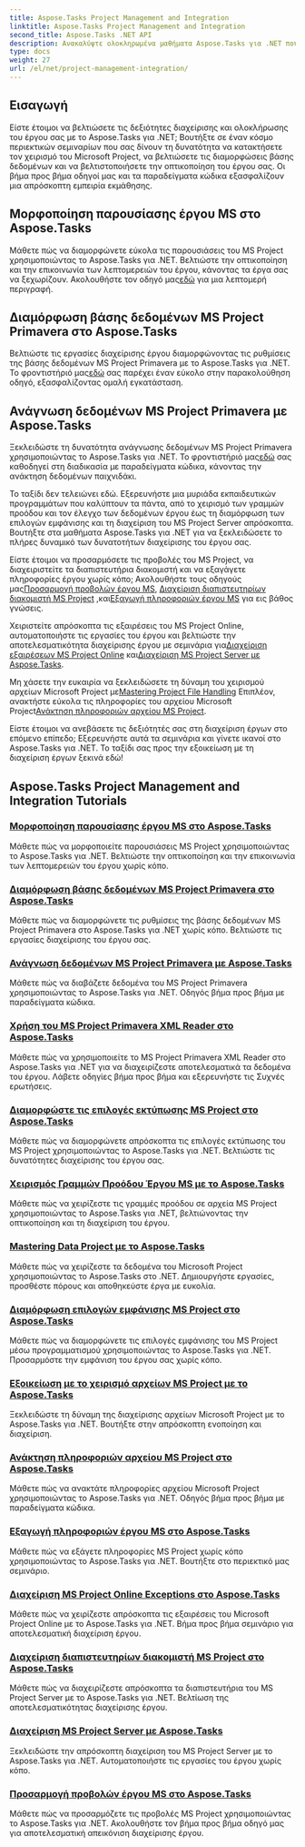 ```yaml
---
title: Aspose.Tasks Project Management and Integration
linktitle: Aspose.Tasks Project Management and Integration
second_title: Aspose.Tasks .NET API
description: Ανακαλύψτε ολοκληρωμένα μαθήματα Aspose.Tasks για .NET που καλύπτουν τη διαχείριση, την ενσωμάτωση και την προσαρμογή του έργου MS. Βελτιώστε τις δεξιότητές σας στη διαχείριση έργων τώρα!
type: docs
weight: 27
url: /el/net/project-management-integration/
---
```


## Εισαγωγή

Είστε έτοιμοι να βελτιώσετε τις δεξιότητες διαχείρισης και ολοκλήρωσης του έργου σας με το Aspose.Tasks για .NET; Βουτήξτε σε έναν κόσμο περιεκτικών σεμιναρίων που σας δίνουν τη δυνατότητα να κατακτήσετε τον χειρισμό του Microsoft Project, να βελτιώσετε τις διαμορφώσεις βάσης δεδομένων και να βελτιστοποιήσετε την οπτικοποίηση του έργου σας. Οι βήμα προς βήμα οδηγοί μας και τα παραδείγματα κώδικα εξασφαλίζουν μια απρόσκοπτη εμπειρία εκμάθησης.

## Μορφοποίηση παρουσίασης έργου MS στο Aspose.Tasks
Μάθετε πώς να διαμορφώνετε εύκολα τις παρουσιάσεις του MS Project χρησιμοποιώντας το Aspose.Tasks για .NET. Βελτιώστε την οπτικοποίηση και την επικοινωνία των λεπτομερειών του έργου, κάνοντας τα έργα σας να ξεχωρίζουν. Ακολουθήστε τον οδηγό μας[εδώ](./presentation-format/) για μια λεπτομερή περιγραφή.

## Διαμόρφωση βάσης δεδομένων MS Project Primavera στο Aspose.Tasks
 Βελτιώστε τις εργασίες διαχείρισης έργου διαμορφώνοντας τις ρυθμίσεις της βάσης δεδομένων MS Project Primavera με το Aspose.Tasks για .NET. Το φροντιστήριό μας[εδώ](./primavera-database-settings/) σας παρέχει έναν εύκολο στην παρακολούθηση οδηγό, εξασφαλίζοντας ομαλή εγκατάσταση.

## Ανάγνωση δεδομένων MS Project Primavera με Aspose.Tasks
 Ξεκλειδώστε τη δυνατότητα ανάγνωσης δεδομένων MS Project Primavera χρησιμοποιώντας το Aspose.Tasks για .NET. Το φροντιστήριό μας[εδώ](./primavera-data-reading/) σας καθοδηγεί στη διαδικασία με παραδείγματα κώδικα, κάνοντας την ανάκτηση δεδομένων παιχνιδάκι.

Το ταξίδι δεν τελειώνει εδώ. Εξερευνήστε μια μυριάδα εκπαιδευτικών προγραμμάτων που καλύπτουν τα πάντα, από το χειρισμό των γραμμών προόδου και τον έλεγχο των δεδομένων έργου έως τη διαμόρφωση των επιλογών εμφάνισης και τη διαχείριση του MS Project Server απρόσκοπτα. Βουτήξτε στα μαθήματα Aspose.Tasks για .NET για να ξεκλειδώσετε το πλήρες δυναμικό των δυνατοτήτων διαχείρισης του έργου σας.

 Είστε έτοιμοι να προσαρμόσετε τις προβολές του MS Project, να διαχειριστείτε τα διαπιστευτήρια διακομιστή και να εξαγάγετε πληροφορίες έργου χωρίς κόπο; Ακολουθήστε τους οδηγούς μας[Προσαρμογή προβολών έργου MS](./project-views/), [Διαχείριση διαπιστευτηρίων διακομιστή MS Project](./project-server-credentials/) ,και[Εξαγωγή πληροφοριών έργου MS](./project-information/) για εις βάθος γνώσεις.

 Χειριστείτε απρόσκοπτα τις εξαιρέσεις του MS Project Online, αυτοματοποιήστε τις εργασίες του έργου και βελτιώστε την αποτελεσματικότητα διαχείρισης έργου με σεμινάρια για[Διαχείριση εξαιρέσεων MS Project Online](./project-online-exceptions/) και[Διαχείριση MS Project Server με Aspose.Tasks](./project-server-management/).

 Μη χάσετε την ευκαιρία να ξεκλειδώσετε τη δύναμη του χειρισμού αρχείων Microsoft Project με[Mastering Project File Handling](./project-file-formats/) Επιπλέον, ανακτήστε εύκολα τις πληροφορίες του αρχείου Microsoft Project[Ανάκτηση πληροφοριών αρχείου MS Project](./project-file-information/).

Είστε έτοιμοι να ανεβάσετε τις δεξιότητές σας στη διαχείριση έργων στο επόμενο επίπεδο; Εξερευνήστε αυτά τα σεμινάρια και γίνετε ικανοί στο Aspose.Tasks για .NET. Το ταξίδι σας προς την εξοικείωση με τη διαχείριση έργων ξεκινά εδώ!

## Aspose.Tasks Project Management and Integration Tutorials
### [Μορφοποίηση παρουσίασης έργου MS στο Aspose.Tasks](./presentation-format/)
Μάθετε πώς να μορφοποιείτε παρουσιάσεις MS Project χρησιμοποιώντας το Aspose.Tasks για .NET. Βελτιώστε την οπτικοποίηση και την επικοινωνία των λεπτομερειών του έργου χωρίς κόπο.
### [Διαμόρφωση βάσης δεδομένων MS Project Primavera στο Aspose.Tasks](./primavera-database-settings/)
Μάθετε πώς να διαμορφώνετε τις ρυθμίσεις της βάσης δεδομένων MS Project Primavera στο Aspose.Tasks για .NET χωρίς κόπο. Βελτιώστε τις εργασίες διαχείρισης του έργου σας.
### [Ανάγνωση δεδομένων MS Project Primavera με Aspose.Tasks](./primavera-data-reading/)
Μάθετε πώς να διαβάζετε δεδομένα του MS Project Primavera χρησιμοποιώντας το Aspose.Tasks για .NET. Οδηγός βήμα προς βήμα με παραδείγματα κώδικα.
### [Χρήση του MS Project Primavera XML Reader στο Aspose.Tasks](./primavera-xml-reader/)
Μάθετε πώς να χρησιμοποιείτε το MS Project Primavera XML Reader στο Aspose.Tasks για .NET για να διαχειρίζεστε αποτελεσματικά τα δεδομένα του έργου. Λάβετε οδηγίες βήμα προς βήμα και εξερευνήστε τις Συχνές ερωτήσεις.
### [Διαμορφώστε τις επιλογές εκτύπωσης MS Project στο Aspose.Tasks](./print-options/)
Μάθετε πώς να διαμορφώνετε απρόσκοπτα τις επιλογές εκτύπωσης του MS Project χρησιμοποιώντας το Aspose.Tasks για .NET. Βελτιώστε τις δυνατότητες διαχείρισης του έργου σας.
### [Χειρισμός Γραμμών Προόδου Έργου MS με το Aspose.Tasks](./progress-lines/)
Μάθετε πώς να χειρίζεστε τις γραμμές προόδου σε αρχεία MS Project χρησιμοποιώντας το Aspose.Tasks για .NET, βελτιώνοντας την οπτικοποίηση και τη διαχείριση του έργου.
### [Mastering Data Project με το Aspose.Tasks](./project-data/)
Μάθετε πώς να χειρίζεστε τα δεδομένα του Microsoft Project χρησιμοποιώντας το Aspose.Tasks στο .NET. Δημιουργήστε εργασίες, προσθέστε πόρους και αποθηκεύστε έργα με ευκολία.
### [Διαμόρφωση επιλογών εμφάνισης MS Project στο Aspose.Tasks](./project-display-options/)
Μάθετε πώς να διαμορφώνετε τις επιλογές εμφάνισης του MS Project μέσω προγραμματισμού χρησιμοποιώντας το Aspose.Tasks για .NET. Προσαρμόστε την εμφάνιση του έργου σας χωρίς κόπο.
### [Εξοικείωση με το χειρισμό αρχείων MS Project με το Aspose.Tasks](./project-file-formats/)
Ξεκλειδώστε τη δύναμη της διαχείρισης αρχείων Microsoft Project με το Aspose.Tasks για .NET. Βουτήξτε στην απρόσκοπτη ενοποίηση και διαχείριση.
### [Ανάκτηση πληροφοριών αρχείου MS Project στο Aspose.Tasks](./project-file-information/)
Μάθετε πώς να ανακτάτε πληροφορίες αρχείου Microsoft Project χρησιμοποιώντας το Aspose.Tasks για .NET. Οδηγός βήμα προς βήμα με παραδείγματα κώδικα.
### [Εξαγωγή πληροφοριών έργου MS στο Aspose.Tasks](./project-information/)
Μάθετε πώς να εξάγετε πληροφορίες MS Project χωρίς κόπο χρησιμοποιώντας το Aspose.Tasks για .NET. Βουτήξτε στο περιεκτικό μας σεμινάριο.
### [Διαχείριση MS Project Online Exceptions στο Aspose.Tasks](./project-online-exceptions/)
Μάθετε πώς να χειρίζεστε απρόσκοπτα τις εξαιρέσεις του Microsoft Project Online με το Aspose.Tasks για .NET. Βήμα προς βήμα σεμινάριο για αποτελεσματική διαχείριση έργου.
### [Διαχείριση διαπιστευτηρίων διακομιστή MS Project στο Aspose.Tasks](./project-server-credentials/)
Μάθετε πώς να διαχειρίζεστε απρόσκοπτα τα διαπιστευτήρια του MS Project Server με το Aspose.Tasks για .NET. Βελτίωση της αποτελεσματικότητας διαχείρισης έργου.
### [Διαχείριση MS Project Server με Aspose.Tasks](./project-server-management/)
Ξεκλειδώστε την απρόσκοπτη διαχείριση του MS Project Server με το Aspose.Tasks για .NET. Αυτοματοποιήστε τις εργασίες του έργου χωρίς κόπο.
### [Προσαρμογή προβολών έργου MS στο Aspose.Tasks](./project-views/)
Μάθετε πώς να προσαρμόζετε τις προβολές MS Project χρησιμοποιώντας το Aspose.Tasks για .NET. Ακολουθήστε τον βήμα προς βήμα οδηγό μας για αποτελεσματική απεικόνιση διαχείρισης έργου.